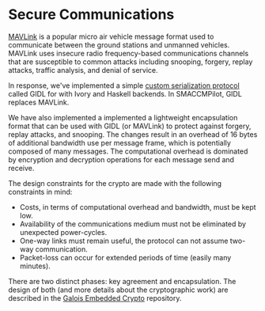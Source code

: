 # Secure Communications

[MAVLink][mavlink] is a popular micro air vehicle message format used to
communicate between the ground stations and unmanned vehicles.  MAVLink uses
insecure radio frequency-based communications channels that are susceptible to
common attacks including snooping, forgery, replay attacks, traffic analysis,
and denial of service.

In response, we've implemented a simple
[custom serialization protocol](https://github.com/GaloisInc/gidl) called GIDL
for with Ivory and Haskell backends. In SMACCMPilot, GIDL replaces MAVLink.

We have also implemented a implemented a lightweight encapsulation format that
can be used with GIDL (or MAVLink) to protect against forgery, replay attacks,
and snooping.  The changes result in an overhead of 16 bytes of additional
bandwidth use per message frame, which is potentially composed of many messages.
The computational overhead is dominated by encryption and decryption operations
for each message send and receive.

The design constraints for the crypto are made with the following constraints in mind:

* Costs, in terms of computational overhead and bandwidth, must be kept low.
* Availability of the communications medium must not be eliminated by unexpected power-cycles.
* One-way links must remain useful, the protocol can not assume two-way communication.
* Packet-loss can occur for extended periods of time (easily many minutes).

There are two distinct phases: key agreement and encapsulation. The design of both (and more details about the cryptographic work) are described in the [Galois Embedded Crypto](https://github.com/GaloisInc/gec) repository.

[mavlink]: http://qgroundcontrol.org/mavlink/start
